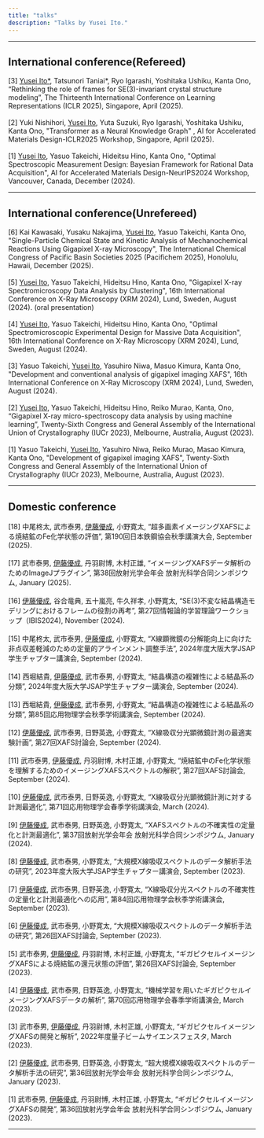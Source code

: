 ```yaml
---
title: "talks"
description: "Talks by Yusei Ito."
---
```


---

## International conference(Refereed)
[3] <ins>Yusei Ito\*</ins>, Tatsunori Taniai\*, Ryo Igarashi, Yoshitaka Ushiku, Kanta Ono, “Rethinking the role of frames for SE(3)-invariant crystal structure modeling”, The Thirteenth International Conference on Learning Representations (ICLR 2025), Singapore, April (2025).
<br>
<br>
[2] Yuki Nishihori, <ins>Yusei Ito</ins>, Yuta Suzuki, Ryo Igarashi, Yoshitaka Ushiku, Kanta Ono, "Transformer as a Neural Knowledge Graph" , AI for Accelerated Materials Design-ICLR2025 Workshop, Singapore, April (2025).
<br>
<br>
[1] <ins>Yusei Ito</ins>, Yasuo Takeichi, Hideitsu Hino, Kanta Ono, "Optimal Spectroscopic Measurement Design: Bayesian Framework for Rational Data Acquisition", AI for Accelerated Materials Design-NeurIPS2024 Workshop, Vancouver, Canada, December (2024).

---

## International conference(Unrefereed)
[6] Kai Kawasaki, Yusaku Nakajima, <ins>Yusei Ito</ins>, Yasuo Takeichi, Kanta Ono, "Single-Particle Chemical State and Kinetic Analysis of Mechanochemical Reactions Using Gigapixel X-ray Microscopy", The International Chemical Congress of Pacific Basin Societies 2025 (Pacifichem 2025), Honolulu, Hawaii, December (2025). 
<br>
<br>
[5] <ins>Yusei Ito</ins>, Yasuo Takeichi, Hideitsu Hino, Kanta Ono, "Gigapixel X-ray Spectromicroscopy Data Analysis by Clustering", 16th International Conference on X-Ray Microscopy (XRM 2024), Lund, Sweden, August (2024). (oral presentation) 
<br>
<br>
[4] <ins>Yusei Ito</ins>, Yasuo Takeichi, Hideitsu Hino, Kanta Ono, "Optimal Spectromicroscopic Experimental Design for Massive Data Acquisition", 16th International Conference on X-Ray Microscopy (XRM 2024), Lund, Sweden, August (2024). 
<br>
<br>
[3] Yasuo Takeichi, <ins>Yusei Ito</ins>, Yasuhiro Niwa, Masuo Kimura, Kanta Ono, "Development and conventional analysis of gigapixel imaging XAFS", 16th International Conference on X-Ray Microscopy (XRM 2024), Lund, Sweden, August (2024).
<br>
<br>
[2] <ins>Yusei Ito</ins>, Yasuo Takeichi, Hideitsu Hino, Reiko Murao, Kanta, Ono, “Gigapixel X-ray micro-spectroscopy data analysis by using machine learning”, Twenty-Sixth Congress and General Assembly of the International Union of Crystallography (IUCr 2023), Melbourne, Australia, August (2023).
<br>
<br>
[1] Yasuo Takeichi, <ins>Yusei Ito</ins>, Yasuhiro Niwa, Reiko Murao, Masao Kimura, Kanta Ono, "Development of gigapixel imaging XAFS", Twenty-Sixth Congress and General Assembly of the International Union of Crystallography (IUCr 2023), Melbourne, Australia, August (2023).

---

## Domestic conference
[18] 中尾柊太, 武市泰男, <ins>伊藤優成</ins>, 小野寛太, “超多画素イメージングXAFSによる焼結鉱のFe化学状態の評価”, 第190回日本鉄鋼協会秋季講演大会, September (2025).
<br>
<br>
[17] 武市泰男, <ins>伊藤優成</ins>, 丹羽尉博, 木村正雄, “イメージングXAFSデータ解析のためのImageJプラグイン”, 第38回放射光学会年会 放射光科学合同シンポジウム, January (2025).
<br>
<br>
[16] <ins>伊藤優成</ins>, 谷合竜典, 五十嵐亮, 牛久祥孝, 小野寛太, “SE(3)不変な結晶構造モデリングにおけるフレームの役割の再考”, 第27回情報論的学習理論ワークショップ（IBIS2024), November (2024).
<br>
<br>
[15] 中尾柊太, 武市泰男, <ins>伊藤優成</ins>, 小野寛太, “X線顕微鏡の分解能向上に向けた非点収差軽減のための定量的アラインメント調整手法”, 2024年度大阪大学JSAP学生チャプター講演会, September (2024).
<br>
<br>
[14] 西堀結貴, <ins>伊藤優成</ins>, 武市泰男, 小野寛太, “結晶構造の複雑性による結晶系の分類”, 2024年度大阪大学JSAP学生チャプター講演会, September (2024).
<br>
<br>
[13] 西堀結貴, <ins>伊藤優成</ins>, 武市泰男, 小野寛太, “結晶構造の複雑性による結晶系の分類”, 第85回応用物理学会秋季学術講演会, September (2024).
<br>
<br>
[12] <ins>伊藤優成</ins>, 武市泰男, 日野英逸, 小野寛太, “X線吸収分光顕微鏡計測の最適実験計画”, 第27回XAFS討論会, September (2024).
<br>
<br>
[11] 武市泰男, <ins>伊藤優成</ins>, 丹羽尉博, 木村正雄, 小野寛太, “焼結鉱中のFe化学状態を理解するためのイメージングXAFSスペクトルの解釈”, 第27回XAFS討論会, September (2024).
<br>
<br>
[10] <ins>伊藤優成</ins>, 武市泰男, 日野英逸, 小野寛太, “X線吸収分光顕微鏡計測に対する計測最適化”, 第71回応用物理学会春季学術講演会, March (2024).
<br>
<br>
[9] <ins>伊藤優成</ins>, 武市泰男, 日野英逸, 小野寛太, “XAFSスペクトルの不確実性の定量化と計測最適化”, 第37回放射光学会年会 放射光科学合同シンポジウム, January (2024).
<br>
<br>
[8] <ins>伊藤優成</ins>, 武市泰男, 小野寛太, “大規模X線吸収スペクトルのデータ解析手法の研究”, 2023年度大阪大学JSAP学生チャプター講演会, September (2023).
<br>
<br>
[7] <ins>伊藤優成</ins>, 武市泰男, 日野英逸, 小野寛太, “X線吸収分光スペクトルの不確実性の定量化と計測最適化への応用”, 第84回応用物理学会秋季学術講演会, September (2023).
<br>
<br>
[6] <ins>伊藤優成</ins>, 武市泰男, 小野寛太, “大規模X線吸収スペクトルのデータ解析手法の研究”, 第26回XAFS討論会, September (2023).
<br>
<br>
[5] 武市泰男, <ins>伊藤優成</ins>, 丹羽尉博, 木村正雄, 小野寛太, “ギガピクセルイメージングXAFSによる焼結鉱の還元状態の評価”, 第26回XAFS討論会, September (2023).
<br>
<br>
[4] <ins>伊藤優成</ins>, 武市泰男, 日野英逸, 小野寛太, “機械学習を用いたギガピクセルイメージングXAFSデータの解析”, 第70回応用物理学会春季学術講演会, March (2023).
<br>
<br>
[3] 武市泰男, <ins>伊藤優成</ins>, 丹羽尉博, 木村正雄, 小野寛太, “ギガピクセルイメージングXAFSの開発と解析”, 2022年度量子ビームサイエンスフェスタ, March (2023).
<br>
<br>
[2] <ins>伊藤優成</ins>, 武市泰男, 日野英逸, 小野寛太, “超大規模X線吸収スペクトルのデータ解析手法の研究”, 第36回放射光学会年会 放射光科学合同シンポジウム, January (2023).
<br>
<br>
[1] 武市泰男, <ins>伊藤優成</ins>, 丹羽尉博, 木村正雄, 小野寛太, “ギガピクセルイメージングXAFSの開発”, 第36回放射光学会年会 放射光科学合同シンポジウム, January (2023).

---
